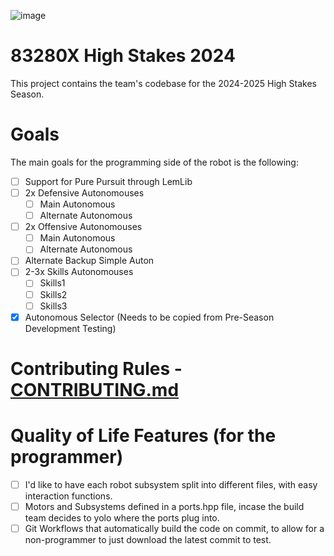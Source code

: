 ![image](https://github.com/ABUCKY0/2024-High-Stakes/assets/81783950/b4a7c8b1-959e-4a4b-a0c2-f86285986757)

# 83280X High Stakes 2024 

This project contains the team's codebase for the 2024-2025 High Stakes Season. 

# Goals

The main goals for the programming side of the robot is the following:

- [ ] Support for Pure Pursuit through LemLib
- [ ] 2x Defensive Autonomouses
  - [ ] Main Autonomous
  - [ ] Alternate Autonomous
- [ ] 2x Offensive Autonomouses
  - [ ] Main Autonomous
  - [ ] Alternate Autonomous
- [ ] Alternate Backup Simple Auton
- [ ] 2-3x Skills Autonomouses
  - [ ] Skills1
  - [ ] Skills2
  - [ ] Skills3
- [x] Autonomous Selector (Needs to be copied from Pre-Season Development Testing)

# Contributing Rules - [CONTRIBUTING.md](./contributing.md)

# Quality of Life Features (for the programmer)
- [ ] I'd like to have each robot subsystem split into different files, with easy interaction functions.
- [ ] Motors and Subsystems defined in a ports.hpp file, incase the build team decides to yolo where the ports plug into. 
- [ ] Git Workflows that automatically build the code on commit, to allow for a non-programmer to just download the latest commit to test.
